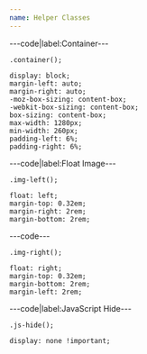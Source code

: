 ```yaml
---
name: Helper Classes
---
```


---code|label:Container---

```less
.container();
```

```less
display: block;
margin-left: auto;
margin-right: auto;
-moz-box-sizing: content-box;
-webkit-box-sizing: content-box;
box-sizing: content-box;
max-width: 1280px;
min-width: 260px;
padding-left: 6%;
padding-right: 6%;
```

---code|label:Float Image---

```less
.img-left();
```

```less
float: left;
margin-top: 0.32em;
margin-right: 2rem;
margin-bottom: 2rem;
```

---code---

```less
.img-right();
```

```less
float: right;
margin-top: 0.32em;
margin-bottom: 2rem;
margin-left: 2rem;
```

---code|label:JavaScript Hide---

```less
.js-hide();
```

```less
display: none !important;
```